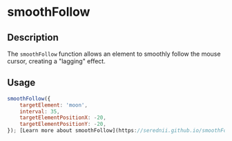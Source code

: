 # smoothFollow

## Description

The `smoothFollow` function allows an element to smoothly follow the mouse cursor, creating a "lagging" effect.

## Usage

```javascript
smoothFollow({
    targetElement: 'moon',
    interval: 35,
    targetElementPositionX: -20,
    targetElementPositionY: -20,
}); [Learn more about smoothFollow](https://serednii.github.io/smoothFollow/)
